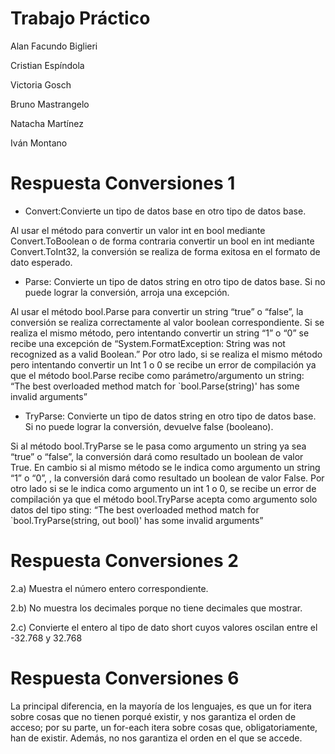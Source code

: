 # Trabajo Práctico
Alan Facundo Biglieri

Cristian Espíndola

Victoria Gosch

Bruno Mastrangelo

Natacha Martínez

Iván Montano

# Respuesta Conversiones 1

- Convert:Convierte un tipo de datos base en otro tipo de datos base.

Al usar el método para convertir un valor int en bool mediante Convert.ToBoolean o de forma contraria convertir un bool en int mediante Convert.ToInt32, la conversión se realiza de forma exitosa en el formato de dato esperado.

- Parse: Convierte un tipo de datos string en otro tipo de datos base. Si no puede lograr la conversión, arroja una excepción.

Al usar el método bool.Parse para convertir un string “true” o “false”, la conversión se realiza correctamente al valor boolean correspondiente.
Si se realiza el mismo método, pero intentando convertir un string “1” o “0” se recibe una excepción de “System.FormatException: String was not recognized as a valid Boolean.”
Por otro lado, si se realiza el mismo método pero intentando convertir un Int 1 o 0 se recibe un error de compilación ya que el método bool.Parse recibe como parámetro/argumento un string: “The best overloaded method match for `bool.Parse(string)' has some invalid arguments”

- TryParse: Convierte un tipo de datos string en otro tipo de datos base. Si no puede lograr la conversión, devuelve false (booleano).

Si al método bool.TryParse se le pasa como argumento un string ya sea “true” o “false”, la conversión dará como resultado un boolean de valor True.
En cambio si al mismo método se le indica como argumento un string “1” o “0”, , la conversión dará como resultado un boolean de valor False.
Por otro lado si se le indica como argumento un int 1 o 0, se recibe un error de compilación ya que el método bool.TryParse acepta como argumento solo datos del tipo sting: “The best overloaded method match for `bool.TryParse(string, out bool)' has some invalid arguments”

# Respuesta Conversiones 2

2.a) Muestra el número entero correspondiente.

2.b) No muestra los decimales porque no tiene decimales que mostrar.

2.c) Convierte el entero al tipo de dato short cuyos valores oscilan entre el -32.768 y 32.768

# Respuesta Conversiones 6

La principal diferencia, en la mayoría de los lenguajes, es que un for itera
sobre cosas que no tienen porqué existir, y nos garantiza el orden de acceso; 
por su parte, un for-each itera sobre cosas que, obligatoriamente, han de existir. 
Además, no nos garantiza el orden en el que se accede. 


